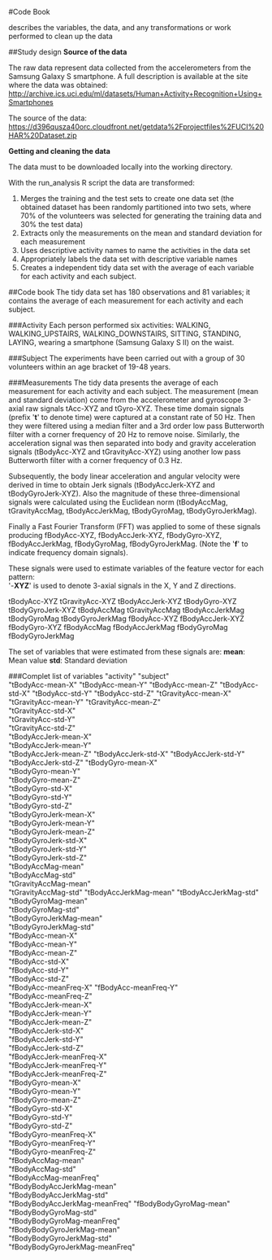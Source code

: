 #Code Book

describes the variables, the data, and any transformations or work performed to clean up the data

##Study design
**Source of the data**

The raw data represent data collected from the accelerometers from the Samsung Galaxy S smartphone. 
A full description is available at the site where the data was obtained: 
http://archive.ics.uci.edu/ml/datasets/Human+Activity+Recognition+Using+Smartphones 

The source of the data: 
https://d396qusza40orc.cloudfront.net/getdata%2Fprojectfiles%2FUCI%20HAR%20Dataset.zip 


**Getting and cleaning the data**

The data must to be downloaded locally into the working directory.

With the run_analysis R script the data are transformed: 
1. Merges the training and the test sets to create one data set (the obtained dataset has been randomly partitioned into two sets, where 70% of the volunteers was selected for generating the training data and 30% the test data)
2. Extracts only the measurements on the mean and standard deviation for each measurement
3. Uses descriptive activity names to name the activities in the data set
4. Appropriately labels the data set with descriptive variable names
5. Creates a independent tidy data set with the average of each variable for each activity and each subject.

##Code book
The tidy data set has 180 observations and 81 variables; it contains the average of each measurement for each activity and each subject.

###Activity
Each person performed six activities: WALKING, WALKING_UPSTAIRS, WALKING_DOWNSTAIRS, SITTING, STANDING, LAYING, wearing a smartphone (Samsung Galaxy S II) on the waist.

###Subject
The experiments have been carried out with a group of 30 volunteers within an age bracket of 19-48 years.

###Measurements
The tidy data presents the average of each measurement for each activity and each subject.
The measurement (mean and standard deviation) come from the accelerometer and gyroscope 3-axial raw signals tAcc-XYZ and tGyro-XYZ. These time domain signals (prefix '**t**' to denote time) were captured at a constant rate of 50 Hz. Then they were filtered using a median filter and a 3rd order low pass Butterworth filter with a corner frequency of 20 Hz to remove noise. Similarly, the acceleration signal was then separated into body and gravity acceleration signals (tBodyAcc-XYZ and tGravityAcc-XYZ) using another low pass Butterworth filter with a corner frequency of 0.3 Hz. 

Subsequently, the body linear acceleration and angular velocity were derived in time to obtain Jerk signals (tBodyAccJerk-XYZ and tBodyGyroJerk-XYZ). Also the magnitude of these three-dimensional signals were calculated using the Euclidean norm (tBodyAccMag, tGravityAccMag, tBodyAccJerkMag, tBodyGyroMag, tBodyGyroJerkMag). 

Finally a Fast Fourier Transform (FFT) was applied to some of these signals producing fBodyAcc-XYZ, fBodyAccJerk-XYZ, fBodyGyro-XYZ, fBodyAccJerkMag, fBodyGyroMag, fBodyGyroJerkMag. (Note the '**f**' to indicate frequency domain signals). 

These signals were used to estimate variables of the feature vector for each pattern:  
'-**XYZ**' is used to denote 3-axial signals in the X, Y and Z directions.

tBodyAcc-XYZ
tGravityAcc-XYZ
tBodyAccJerk-XYZ
tBodyGyro-XYZ
tBodyGyroJerk-XYZ
tBodyAccMag
tGravityAccMag
tBodyAccJerkMag
tBodyGyroMag
tBodyGyroJerkMag
fBodyAcc-XYZ
fBodyAccJerk-XYZ
fBodyGyro-XYZ
fBodyAccMag
fBodyAccJerkMag
fBodyGyroMag
fBodyGyroJerkMag

The set of variables that were estimated from these signals are: 
**mean**: Mean value
**std**: Standard deviation

###Complet list of variables
 "activity"
 "subject"  
 "tBodyAcc-mean-X"
 "tBodyAcc-mean-Y"
 "tBodyAcc-mean-Z"
 "tBodyAcc-std-X"
 "tBodyAcc-std-Y"
 "tBodyAcc-std-Z"
 "tGravityAcc-mean-X" 
 "tGravityAcc-mean-Y" 
 "tGravityAcc-mean-Z"  
 "tGravityAcc-std-X"  
 "tGravityAcc-std-Y"   
 "tGravityAcc-std-Z"       
 "tBodyAccJerk-mean-X"     
 "tBodyAccJerk-mean-Y"  
 "tBodyAccJerk-mean-Z" 
 "tBodyAccJerk-std-X" 
 "tBodyAccJerk-std-Y" 
 "tBodyAccJerk-std-Z" 
 "tBodyGyro-mean-X"    
 "tBodyGyro-mean-Y"   
 "tBodyGyro-mean-Z"   
 "tBodyGyro-std-X"   
 "tBodyGyro-std-Y"    
 "tBodyGyro-std-Z"    
 "tBodyGyroJerk-mean-X"  
 "tBodyGyroJerk-mean-Y"   
 "tBodyGyroJerk-mean-Z"    
 "tBodyGyroJerk-std-X"          
"tBodyGyroJerk-std-Y"    
"tBodyGyroJerk-std-Z"     
"tBodyAccMag-mean"           
"tBodyAccMag-std"         
"tGravityAccMag-mean"       
"tGravityAccMag-std"
"tBodyAccJerkMag-mean"
"tBodyAccJerkMag-std"  
"tBodyGyroMag-mean"   
"tBodyGyroMag-std"  
"tBodyGyroJerkMag-mean"  
"tBodyGyroJerkMag-std"  
"fBodyAcc-mean-X"       
"fBodyAcc-mean-Y"          
"fBodyAcc-mean-Z"              
"fBodyAcc-std-X"   
"fBodyAcc-std-Y"  
"fBodyAcc-std-Z"   
"fBodyAcc-meanFreq-X" 
"fBodyAcc-meanFreq-Y"    
"fBodyAcc-meanFreq-Z"     
"fBodyAccJerk-mean-X"       
"fBodyAccJerk-mean-Y"     
"fBodyAccJerk-mean-Z"     
"fBodyAccJerk-std-X"     
"fBodyAccJerk-std-Y"   
"fBodyAccJerk-std-Z"  
"fBodyAccJerk-meanFreq-X"   
"fBodyAccJerk-meanFreq-Y"  
"fBodyAccJerk-meanFreq-Z"      
"fBodyGyro-mean-X"    
"fBodyGyro-mean-Y"    
"fBodyGyro-mean-Z"      
"fBodyGyro-std-X"         
"fBodyGyro-std-Y"              
"fBodyGyro-std-Z"      
"fBodyGyro-meanFreq-X"  
"fBodyGyro-meanFreq-Y"      
"fBodyGyro-meanFreq-Z"      
"fBodyAccMag-mean"             
"fBodyAccMag-std"            
"fBodyAccMag-meanFreq"   
"fBodyBodyAccJerkMag-mean"    
"fBodyBodyAccJerkMag-std"     
"fBodyBodyAccJerkMag-meanFreq" 
"fBodyBodyGyroMag-mean"    
"fBodyBodyGyroMag-std"    
"fBodyBodyGyroMag-meanFreq"   
"fBodyBodyGyroJerkMag-mean"   
"fBodyBodyGyroJerkMag-std"     
"fBodyBodyGyroJerkMag-meanFreq"
